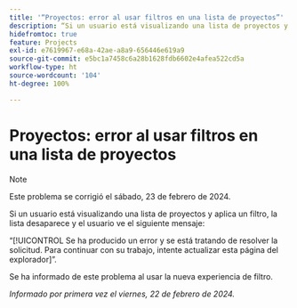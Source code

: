 ```yaml
---
title: '“Proyectos: error al usar filtros en una lista de proyectos”'
description: “Si un usuario está visualizando una lista de proyectos y aplica un filtro, la lista desaparece y el usuario ve un mensaje de error”.
hidefromtoc: true
feature: Projects
exl-id: e7619967-e68a-42ae-a8a9-656446e619a9
source-git-commit: e5bc1a7458c6a28b1628fdb6602e4afea522cd5a
workflow-type: ht
source-wordcount: '104'
ht-degree: 100%

---
```



# Proyectos: error al usar filtros en una lista de proyectos


>[!NOTE]
>
>Este problema se corrigió el sábado, 23 de febrero de 2024.

Si un usuario está visualizando una lista de proyectos y aplica un filtro, la lista desaparece y el usuario ve el siguiente mensaje:

“[!UICONTROL Se ha producido un error y se está tratando de resolver la solicitud. Para continuar con su trabajo, intente actualizar esta página del explorador]”.

Se ha informado de este problema al usar la nueva experiencia de filtro.

_Informado por primera vez el viernes, 22 de febrero de 2024._
